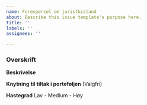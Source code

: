 ```yaml
---
name: Forespørsel om juristbistand
about: Describe this issue template's purpose here.
title: ''
labels: ''
assignees: ''

---
```


### Overskrift 

**Beskrivelse**


**Knytning til tiltak i porteføljen**
(Valgfri) 

**Hastegrad**
Lav - Medium - Høy
